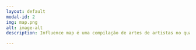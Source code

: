 ```yaml
---
layout: default
modal-id: 2
img: map.png
alt: image-alt
description: Influence map é uma compilação de artes de artistas no qual influenciam nas minhas criações.

---
```


